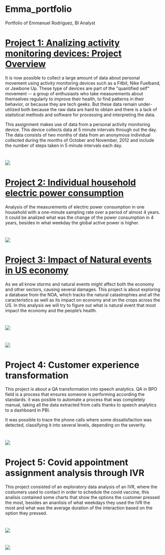 # Emma_portfolio
Portfolio of Emmanuel Rodriguez, BI Analyst

# [Project 1: Analizing activity monitoring devices: Project Overview](https://github.com/emmarod1996/RepData_PeerAssessment1)
It is now possible to collect a large amount of data about personal movement using activity monitoring devices such as a Fitbit, Nike Fuelband, or Jawbone Up. These type of devices are part of the "quantified self" movement -- a group of enthusiasts who take measurements about themselves regularly to improve their health, to find patterns in their behavior, or because they are tech geeks. But these data remain under-utilized both because the raw data are hard to obtain and there is a lack of statistical methods and software for processing and interpreting the data.

This assignment makes use of data from a personal activity monitoring device. This device collects data at 5 minute intervals through out the day. The data consists of two months of data from an anonymous individual collected during the months of October and November, 2012 and include the number of steps taken in 5 minute intervals each day.

# ![](https://github.com/emmarod1996/Emma_portfolio/blob/main/images/plot_4.png)

# [Project 2: Individual household electric power consumption](https://github.com/emmarod1996/GCD_Project_Course)
Analysis of the measurements of electric power consumption in one household with a one-minute sampling rate over a period of 
almost 4 years. it could be analized what was the change of the power consumption in 4 years, besides in what weekday the global
active power is higher.

# ![](https://github.com/emmarod1996/Emma_portfolio/blob/main/images/plot_3.png)

# [Project 3: Impact of Natural events in US economy](https://github.com/emmarod1996/impact_events)
As we all know storms and natural events might affect both the economy and other sectors, causing several
damages.
This project is about exploring a database from the NOA, which tracks the natural catastrophies and all the
caracteristics as well as its impact on economy and on the crops across the US.
In this analysis we will try to figure out what is natural event that most impact the economy and the people’s
health.

# ![](https://github.com/emmarod1996/Emma_portfolio/blob/main/images/Captura.PNG)
# ![](https://github.com/emmarod1996/Emma_portfolio/blob/main/images/Captura2.PNG)

# Project 4: Customer experience transformation
This project is about a QA transformation into speech analytics. QA in BPO field is a process that ensures someone is 
performing according the standards. it was posible to automate a process that was completely
manual, taking all the data extracted from calls thanks to speech analytics to a dashboard in PBI.

It was possible to trace the phone calls where some dissatisfaction was detected, classifying it into
several levels, depending on the severity.

# ![](https://github.com/emmarod1996/Emma_portfolio/blob/main/images/Captura3.PNG)

# Project 5: Covid appointment assignment analysis through IVR
This project consisted of an exploratory data analysis of an IVR, where the costumers used to contact in order to
schedule the covid vaccine, this analisis contained some charts that show the options the customer pressed the most, besides
an ananlisis of what weekdays they used the IVR the most and what was the average duration of the interaction based on the option they pressed.

# ![](https://github.com/emmarod1996/Emma_portfolio/blob/main/images/Duracion%20Interacciones_2.png)
# ![](https://github.com/emmarod1996/Emma_portfolio/blob/main/images/interacciones%20dia%20semana%20por%20c.png)

